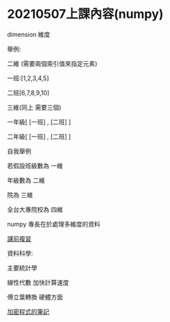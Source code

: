 # 20210507上課內容(numpy)

dimension 維度

舉例:

二維 (需要兩個索引值來指定元素)

一班:[1,2,3,4,5]

二班[6,7,8,9,10]    

三維(同上 需要三個)

一年級[ [一班] , [二班] ]

二年級[ [一班] , [二班] ]

自我舉例 

若假設班級數為  一維

年級數為  二維

院為  三維

全台大專院校為  四維

numpy 專長在於處理多維度的資料

[課前複習](https://www.notion.so/numpy-4acd2a515ca54bb48ca532e24a719b62)

資料科學: 

主要統計學

線性代數 加快計算速度

傅立葉轉換 硬體方面

[加密程式的筆記](20210507%E4%B8%8A%E8%AA%B2%E5%85%A7%E5%AE%B9(numpy)%20537544e269c34d4d95e4437e7ee354ce/%E5%8A%A0%E5%AF%86%E7%A8%8B%E5%BC%8F%E7%9A%84%E7%AD%86%E8%A8%98%20ccb454a4e44a452cb3d78096a1a5e3b5.md)